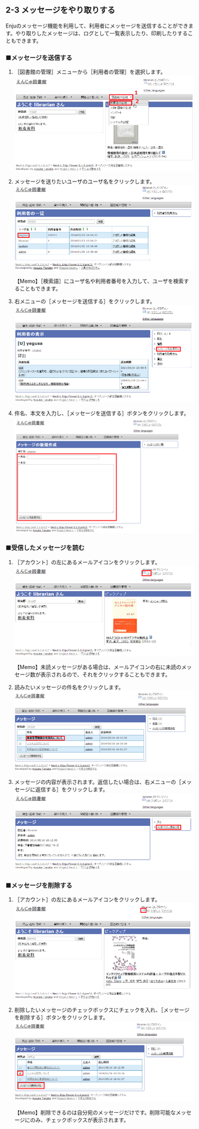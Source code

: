 2-3 メッセージをやり取りする
----------------------------

Enjuのメッセージ機能を利用して、利用者にメッセージを送信することができます。やり取りしたメッセージは、ログとして一覧表示したり、印刷したりすることもできます。

### ■メッセージを送信する

1. ［図書館の管理］メニューから［利用者の管理］を選択します。  
   ![利用者の管理](assets/images/image_operation_013.png)
2. メッセージを送りたいユーザのユーザ名をクリックします。  
   ![ユーザ名をクリック](assets/images/image_operation_015.png)

   <div class="alert alert-info">【Memo】［検索語］にユーザ名や利用者番号を入力して、ユーザを検索することもできます。
   </div>

3. 右メニューの［メッセージを送信する］をクリックします。  
   ![メッセージを送信する](assets/images/image_operation_017.png)
4. 件名、本文を入力し、［メッセージを送信する］ボタンをクリックします。  
   ![メッセージ送信](assets/images/image_operation_018.png)

### ■受信したメッセージを読む

1. ［アカウント］の左にあるメールアイコンをクリックします。  
   ![メールアイコンをクリック](assets/images/image_operation_020.png)

   <div class="alert alert-info">【Memo】未読メッセージがある場合は、メールアイコンの右に未読のメッセージ数が表示されるので、それをクリックすることもできます。
   </div>

2. 読みたいメッセージの件名をクリックします。  
   ![件名をクリック](assets/images/image_operation_022.png)
3. メッセージの内容が表示されます。返信したい場合は、右メニューの［メッセージに返信する］をクリックします。  
   ![メッセージに返信する](assets/images/image_operation_024.png)
 
### ■メッセージを削除する

1. ［アカウント］の左にあるメールアイコンをクリックします。  
   ![メッセージを削除する](assets/images/image_operation_026.png)
2. 削除したいメッセージのチェックボックスにチェックを入れ、［メッセージを削除する］ボタンをクリックします。  
   ![メッセージ削除](assets/images/image_operation_027.png)

   <div class="alert alert-info">【Memo】削除できるのは自分宛のメッセージだけです。削除可能なメッセージにのみ、チェックボックスが表示されます。
   </div>


